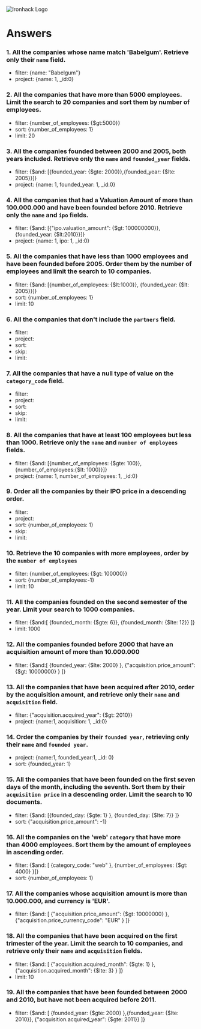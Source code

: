 ![Ironhack Logo](https://i.imgur.com/1QgrNNw.png)

# Answers

### 1. All the companies whose name match 'Babelgum'. Retrieve only their `name` field.

<!-- Your Code Goes Here -->
- filter: {name: "Babelgum"}
- project: {name: 1, _id:0}

### 2. All the companies that have more than 5000 employees. Limit the search to 20 companies and sort them by **number of employees**.

<!-- Your Code Goes Here -->
- filter: {number_of_employees: {$gt:5000}}
- sort: {number_of_employees: 1}
- limit: 20

### 3. All the companies founded between 2000 and 2005, both years included. Retrieve only the `name` and `founded_year` fields.

<!-- Your Code Goes Here -->
- filter: {$and: [{founded_year: {$gte: 2000}},{founded_year: {$lte: 2005}}]}
- project: {name: 1, founded_year: 1, _id:0}

### 4. All the companies that had a Valuation Amount of more than 100.000.000 and have been founded before 2010. Retrieve only the `name` and `ipo` fields.

<!-- Your Code Goes Here -->
- filter: {$and: [{"ipo.valuation_amount": {$gt: 100000000}}, {founded_year: {$lt:2010}}]}
- project:  {name: 1, ipo: 1, _id:0}


### 5. All the companies that have less than 1000 employees and have been founded before 2005. Order them by the number of employees and limit the search to 10 companies.

<!-- Your Code Goes Here -->
- filter: {$and: [{number_of_employees: {$lt:1000}}, {founded_year: {$lt: 2005}}]}
- sort: {number_of_employees: 1}
- limit: 10


### 6. All the companies that don't include the `partners` field.
<!-- Pending: -->
<!-- Your Code Goes Here -->
- filter: 
- project: 
- sort: 
- skip: 
- limit: 

### 7. All the companies that have a null type of value on the `category_code` field.
<!-- Pending: -->
<!-- Your Code Goes Here -->
- filter: 
- project: 
- sort: 
- skip: 
- limit: 

### 8. All the companies that have at least 100 employees but less than 1000. Retrieve only the `name` and `number of employees` fields.

<!-- Your Code Goes Here -->
- filter: {$and: [{number_of_employees: {$gte: 100}},{number_of_employees:{$lt: 1000}}]}
- project: {name: 1, number_of_employees: 1, _id:0}

### 9. Order all the companies by their IPO price in a descending order.
<!-- Pending: -->
<!-- Your Code Goes Here -->
- filter: 
- project: 
- sort: {number_of_employees: 1}
- skip: 
- limit: 

### 10. Retrieve the 10 companies with more employees, order by the `number of employees`

<!-- Your Code Goes Here -->
- filter: {number_of_employees: {$gt: 100000}}
- sort: {number_of_employees:-1}
- limit: 10

### 11. All the companies founded on the second semester of the year. Limit your search to 1000 companies.

<!-- Your Code Goes Here -->
- filter: {$and:[ {founded_month: {$gte: 6}}, {founded_month: {$lte: 12}} ]}
- limit: 1000

### 12. All the companies founded before 2000 that have an acquisition amount of more than 10.000.000

<!-- Your Code Goes Here -->
- filter: {$and:[ {founded_year: {$lte: 2000} }, {"acquisition.price_amount": {$gt: 10000000} } ]}


### 13. All the companies that have been acquired after 2010, order by the acquisition amount, and retrieve only their `name` and `acquisition` field.

<!-- Your Code Goes Here -->
- filter: {"acquisition.acquired_year": {$gt: 2010}}
- project: {name:1, acquisition: 1, _id:0}

### 14. Order the companies by their `founded year`, retrieving only their `name` and `founded year`.

<!-- Your Code Goes Here -->
- project: {name:1, founded_year:1, _id: 0}
- sort: {founded_year: 1}

### 15. All the companies that have been founded on the first seven days of the month, including the seventh. Sort them by their `acquisition price` in a descending order. Limit the search to 10 documents.

<!-- Your Code Goes Here -->
- filter: {$and: [{founded_day: {$gte: 1} }, {founded_day: {$lte: 7}} ]}
- sort: {"acquisition.price_amount": -1}


### 16. All the companies on the 'web' `category` that have more than 4000 employees. Sort them by the amount of employees in ascending order.

<!-- Your Code Goes Here -->
- filter: {$and: [ {category_code: "web" }, {number_of_employees: {$gt: 4000} }]}
- sort: {number_of_employees: 1}

### 17. All the companies whose acquisition amount is more than 10.000.000, and currency is 'EUR'.

<!-- Your Code Goes Here -->
- filter: {$and: [ {"acquisition.price_amount": {$gt: 10000000} }, {"acquisition.price_currency_code": "EUR" } ]}

### 18. All the companies that have been acquired on the first trimester of the year. Limit the search to 10 companies, and retrieve only their `name` and `acquisition` fields.

<!-- Your Code Goes Here -->
- filter: {$and: [ {"acquisition.acquired_month": {$gte: 1} }, {"acquisition.acquired_month": {$lte: 3} } ]}
- limit: 10

### 19. All the companies that have been founded between 2000 and 2010, but have not been acquired before 2011.

<!-- Your Code Goes Here -->
- filter: {$and: [ {founded_year: {$gte: 2000} },{founded_year: {$lte: 2010}}, {"acquisition.acquired_year": {$gte: 2011}} ]}
